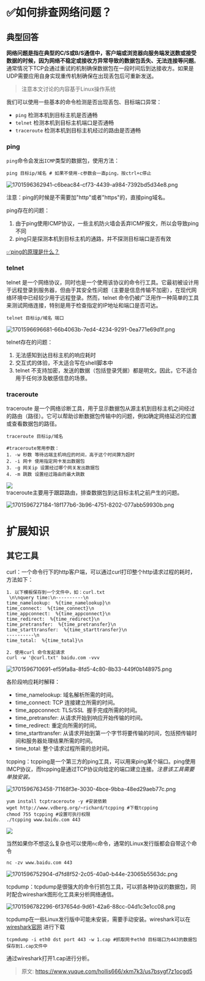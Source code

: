 # ✅如何排查网络问题？

## 典型回答


**网络问题是指在典型的C/S或B/S通信中，客户端或浏览器向服务端发送数或接受数据的时候，因为网络不稳定或接收方异常导致的数据包丢失、无法连接等问题**。通常情况下TCP会通过重试的机制确保数据包在一段时间后到达接收方。如果是UDP需要应用自身实现重传机制确保在出现丢包后可重新发送。



> 注意本文讨论的内容基于Linux操作系统
>



我们可以使用一些基本的命令检测是否出现丢包、目标端口异常：



+ `ping` 检测本机到目标主机是否通畅
+ `telnet` 检测本机到目标主机端口是否通畅
+ `traceroute` 检测本机到目标主机经过的路由是否通畅

### ping
  
`ping`命令会发出`ICMP`类型的数据包，使用方法：



```plain
ping 目标ip/域名 # 如果不使用-c参数会一直ping，按ctrl+c停止
```



![1701596362941-c6beac84-cf73-4439-a984-7392bd5d34e8.png](./img/ta6qM4BGjFXKsnO1/1701596362941-c6beac84-cf73-4439-a984-7392bd5d34e8-678232.png)



注意：ping的时候是不需要加"http"或者"https"的，直接ping域名。



ping存在的问题：



1. 由于ping使用ICMP协议，一些主机防火墙会丢弃ICMP报文，所以会导致ping不同
2. ping只是探测本机到目标主机的通路，并不探测目标端口是否有效



[✅ping的原理是什么？](https://www.yuque.com/hollis666/xkm7k3/ivry7a)



### telnet


telnet 是一个网络协议，同时也是一个使用该协议的命令行工具。它最初被设计用于远程登录到服务器，但由于其安全性问题（主要是信息传输不加密），在现代网络环境中已经较少用于远程登录。然而，telnet 命令仍被广泛用作一种简单的工具来测试网络连接，特别是用于检查指定的IP地址和端口是否可达。



```plain
telnet 目标ip/域名 端口 
```



![1701596696681-66b4063b-7ed4-4234-9291-0ea771e69d1f.png](./img/ta6qM4BGjFXKsnO1/1701596696681-66b4063b-7ed4-4234-9291-0ea771e69d1f-248958.png)



telnet存在的问题：



1. 无法感知到达目标主机的响应耗时
2. 交互式的体验，不太适合写在shell脚本中
3. telnet 不支持加密，发送的数据（包括登录凭据）都是明文。因此，它不适合用于任何涉及敏感信息的场景。



### traceroute


traceroute 是一个网络诊断工具，用于显示数据包从源主机到目标主机之间经过的路由（路径）。它可以帮助诊断数据包传输中的问题，例如确定网络延迟的位置或查看数据包的路径。



```plain
traceroute 目标ip/域名 

#traceroute常用参数：
1. -w 秒数 等待远端主机响应的时间，高于这个时间算为超时
2. -i 网卡 使用指定网卡发出数据包
3. -g 网关ip 设置经过哪个网关发出数据包
4. -m 跳数 设置经过路由的最大跳数
```

![](6563f180ab64414ebd07517a.png)  
traceroute主要用于跟踪路由，排查数据包到达目标主机之前产生的问题。



![1701596727184-18f177b6-3b96-4751-8202-077abb59930b.png](./img/ta6qM4BGjFXKsnO1/1701596727184-18f177b6-3b96-4751-8202-077abb59930b-858892.png)



# 扩展知识


## 其它工具


curl：一个命令行下的http客户端，可以通过curl打印整个http请求过程的耗时，方法如下：



```plain
1. 以下模板保存到一个文件中，如：curl.txt
 \n\nquery time:\n----------\n
time_namelookup:  %{time_namelookup}\n
time_connect:  %{time_connect}\n
time_appconnect:  %{time_appconnect}\n
time_redirect:  %{time_redirect}\n
time_pretransfer:  %{time_pretransfer}\n
time_starttransfer:  %{time_starttransfer}\n
----------\n
time_total:  %{time_total}\n

2. 使用curl 命令发起请求
curl -w '@curl.txt' baidu.com -vvv
```



![1701596710691-ef59fa8a-8fd5-4c80-8b33-449f0b148975.png](./img/ta6qM4BGjFXKsnO1/1701596710691-ef59fa8a-8fd5-4c80-8b33-449f0b148975-707868.png)



各阶段响应耗时解释：



+ time_namelookup: 域名解析所需的时间。
+ time_connect: TCP 连接建立所需的时间。
+ time_appconnect: TLS/SSL  握手完成所需的时间。
+ time_pretransfer: 从请求开始到响应开始传输的时间。
+ time_redirect: 重定向所需的时间。
+ time_starttransfer: 从请求开始到第一个字节将要传输的时间，包括预传输时间和服务器处理结果所需的时间。
+ time_total: 整个请求过程所需的总时间。



tcpping：tcpping是一个第三方的ping工具，可以用来ping某个端口。ping使用IMCP协议，而tcpping是通过TCP协议向给定的端口建立连接。_注意该工具需要单独安装。_



![1701596763458-71168f3e-3030-4bce-9bba-48ed29aeb77c.png](./img/ta6qM4BGjFXKsnO1/1701596763458-71168f3e-3030-4bce-9bba-48ed29aeb77c-398845.png)



```plain
yum install tcptraceroute -y #安装依赖
wget http://www.vdberg.org/~richard/tcpping #下载tcpping
chmod 755 tcpping #设置可执行权限
./tcpping www.baidu.com 443
```

![](65649ffaa1fb851f1400000b.png)

当然如果你不想这么复杂也可以使用`nc`命令，通常的Linux发行版都会自带这个命令



```plain
nc -zv www.baidu.com 443
```



![1701596752904-d7fd8f52-2c05-40a0-b44e-23065b5563dc.png](./img/ta6qM4BGjFXKsnO1/1701596752904-d7fd8f52-2c05-40a0-b44e-23065b5563dc-582152.png)



tcpdump：tcpdump是很强大的命令行抓包工具，可以抓各种协议的数据包，同时配合wireshark图形化工具来分析网络通信。



![1701596782296-6f37654d-9d61-42a6-88cc-04d1c3e1cc08.png](./img/ta6qM4BGjFXKsnO1/1701596782296-6f37654d-9d61-42a6-88cc-04d1c3e1cc08-442357.png)

  
tcpdump在一些Linux发行版中可能未安装，需要手动安装。wireshark可以在 [wireshark官网](https://www.wireshark.org/) 进行下载



```plain
tcpmdump -i eth0 dst port 443 -w 1.cap #抓取网卡eth0 目标端口为443的数据包保存到1.cap文件中
```



通过wireshark打开1.cap进行分析。



> 原文: <https://www.yuque.com/hollis666/xkm7k3/us7bsygf7z1ocgd5>